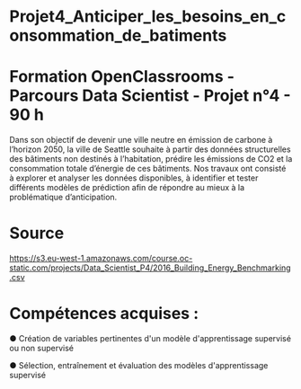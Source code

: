 # Projet4_Anticiper_les_besoins_en_consommation_de_batiments

# Formation OpenClassrooms - Parcours Data Scientist - Projet n°4 - 90 h

Dans son objectif de devenir une ville neutre en émission de carbone à l’horizon 2050, la ville de Seattle souhaite à partir des données structurelles des bâtiments non destinés à l’habitation, prédire les émissions de CO2 et la consommation totale d’énergie de ces bâtiments.
Nos travaux ont consisté à explorer et analyser les données disponibles, à identifier et tester différents modèles de prédiction afin de répondre au mieux à la problématique d’anticipation.

# Source 

https://s3.eu-west-1.amazonaws.com/course.oc-static.com/projects/Data_Scientist_P4/2016_Building_Energy_Benchmarking.csv

# Compétences acquises : 

● Création de variables pertinentes d'un modèle d'apprentissage supervisé ou non supervisé

● Sélection, entraînement et évaluation des modèles d'apprentissage supervisé
